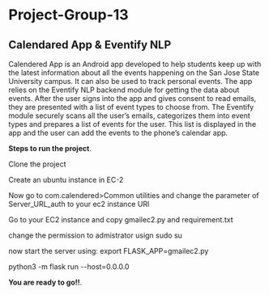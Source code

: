 # Project-Group-13

## Calendared App & Eventify NLP

Calendered App is an Android app developed to help students keep up with the latest information about all the events happening on the San Jose State University campus. It can also be used to track personal events. The app relies on the Eventify NLP backend module for getting the data about events. After the user signs into the app and gives consent to read emails, they are presented with a list of event types to choose from. The Eventify module securely scans all the user’s emails, categorizes them into event types and prepares a list of events for the user. This list is displayed in the app and the user can add the events to the phone’s calendar app.





__Steps to run the project__.

Clone the project 

Create an ubuntu instance in EC-2

Now go to com.calendered>Common utilities and change the parameter of Server_URL_auth to your ec2 instance URl

Go to your EC2 instance and copy gmailec2.py and requirement.txt 

change the permission to admistrator usign sudo su

now start the server using:
export FLASK_APP=gmailec2.py

python3 -m flask run --host=0.0.0.0

__You are ready to go!!__.
